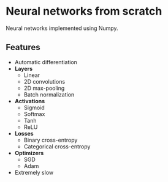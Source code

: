 # Neural networks from scratch

Neural networks implemented using Numpy.


## Features

- Automatic differentiation
- **Layers**
    - Linear
    - 2D convolutions
    - 2D max-pooling
    - Batch normalization
- **Activations**
    - Sigmoid
    - Softmax
    - Tanh
    - ReLU
- **Losses**
    - Binary cross-entropy
    - Categorical cross-entropy
- **Optimizers**
    - SGD
    - Adam
- Extremely slow